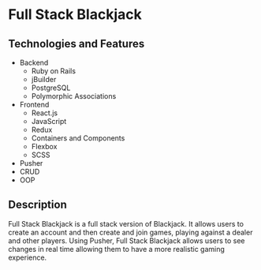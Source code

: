 # Full Stack Blackjack #

## Technologies and Features ##
- Backend
  - Ruby on Rails
  - jBuilder
  - PostgreSQL
  - Polymorphic Associations
- Frontend
  - React.js
  - JavaScript
  - Redux
  - Containers and Components
  - Flexbox
  - SCSS
- Pusher
- CRUD
- OOP

## Description ##

Full Stack Blackjack is a full stack version of Blackjack. It allows users to create an account and then create and join games, playing against a dealer and other players. Using Pusher, Full Stack Blackjack allows users to see changes in real time allowing them to have a more realistic gaming experience.
